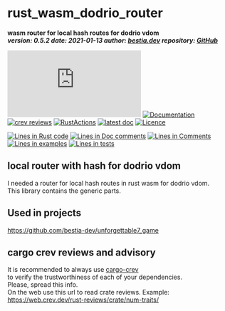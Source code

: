 [comment]: # (lmake_md_to_doc_comments segment start A)

# rust_wasm_dodrio_router

[comment]: # (lmake_cargo_toml_to_md start)

**wasm router for local hash routes for dodrio vdom**  
***version: 0.5.2  date: 2021-01-13 author: [bestia.dev](https://bestia.dev) repository: [GitHub](https://github.com/bestia-dev/rust_wasm_dodrio_router)***  

[comment]: # (lmake_cargo_toml_to_md end)

 [![crates.io](https://img.shields.io/crates/v/rust_wasm_dodrio_router.html)](https://crates.io/crates/rust_wasm_dodrio_router) [![Documentation](https://docs.rs/rust_wasm_dodrio_router/badge.svg)](https://docs.rs/rust_wasm_dodrio_router/) [![crev reviews](https://web.crev.dev/rust-reviews/badge/crev_count/rust_wasm_dodrio_router.svg)](https://web.crev.dev/rust-reviews/crate/rust_wasm_dodrio_router/) [![RustActions](https://github.com/bestia-dev/rust_wasm_dodrio_router/workflows/rust/badge.svg)](https://github.com/bestia-dev/rust_wasm_dodrio_router/) [![latest doc](https://img.shields.io/badge/latest_docs-GitHub-orange.svg)](https://bestia-dev.github.io/rust_wasm_dodrio_router/rust_wasm_dodrio_router/index.html) [![Licence](https://img.shields.io/badge/license-MIT-blue.svg)](https://github.com/bestia-dev/rust_wasm_dodrio_router/blob/master/LICENSE)

[comment]: # (lmake_lines_of_code start)
[![Lines in Rust code](https://img.shields.io/badge/Lines_in_Rust-80-green.svg)](https://github.com/bestia-dev/rust_wasm_router/)
[![Lines in Doc comments](https://img.shields.io/badge/Lines_in_Doc_comments-46-blue.svg)](https://github.com/bestia-dev/rust_wasm_router/)
[![Lines in Comments](https://img.shields.io/badge/Lines_in_comments-30-purple.svg)](https://github.com/bestia-dev/rust_wasm_router/)
[![Lines in examples](https://img.shields.io/badge/Lines_in_examples-0-yellow.svg)](https://github.com/bestia-dev/rust_wasm_router/)
[![Lines in tests](https://img.shields.io/badge/Lines_in_tests-9-orange.svg)](https://github.com/bestia-dev/rust_wasm_router/)

[comment]: # (lmake_lines_of_code end)

## local router with hash for dodrio vdom

I needed a router for local hash routes in rust wasm for dodrio vdom.  
This library contains the generic parts.  

## Used in projects

<https://github.com/bestia-dev/unforgettable7_game>  

## cargo crev reviews and advisory

It is recommended to always use [cargo-crev](https://github.com/crev-dev/cargo-crev)  
to verify the trustworthiness of each of your dependencies.  
Please, spread this info.  
On the web use this url to read crate reviews. Example:  
<https://web.crev.dev/rust-reviews/crate/num-traits/>  

[comment]: # (lmake_md_to_doc_comments segment end A)
